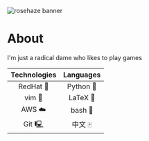 ![rosehaze banner](https://github.com/rosehaze/rosehaze/assets/71717036/14470dc5-b047-4280-9a02-5c8f663753a0)

# About
I'm just a radical dame who likes to play games

**Technologies** | **Languages**
:---: | :---:
RedHat 🎩 | Python 🐍
vim 📝 | LaTeX 📓
AWS ☁️ | bash 📀
Git 🖳 | 中文 🀄
